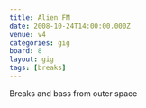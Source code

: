 ```yaml
---
title: Alien FM
date: 2008-10-24T14:00:00.000Z
venue: v4
categories: gig
board: 8
layout: gig
tags: [breaks]
---
```

Breaks and bass from outer space